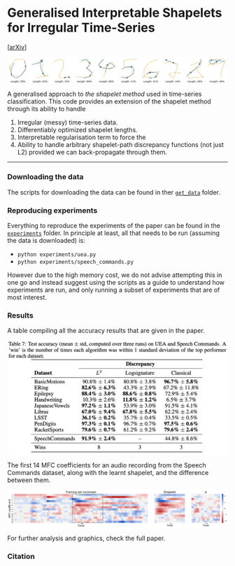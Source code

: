 Generalised Interpretable Shapelets for Irregular Time-Series
==================================================================
[<a href="">arXiv</a>]

<p align="center">
<img align="middle" src="./paper/images/new_pendigits.png" width="666" />
</p>

A generalised approach to _the shapelet method_ used in time-series classification. This code provides an extension of the shapelet method through its ability to handle
1. Irregular (messy) time-series data.
2. Differentiably optimized shapelet lengths.
3. Interpretable regularisation term to force the 
4. Ability to handle arbitrary shapelet-path discrepancy functions (not just L2) provided we can back-propagate through them.

----
### Downloading the data
The scripts for downloading the data can be found in ther [`get_data`](./get_data) folder. 

### Reproducing experiments
Everything to reproduce the experiments of the paper can be found in the [`experiments`](./experiments) folder. In principle at least, all that needs to be run (assuming the data is downloaded) is:
+ ``python experiments/uea.py``
+ ``python experiments/speech_commands.py``

However due to the high memory cost, we do not advise attempting this in one go and instead suggest using the scripts as a guide to understand how experiments are run, and only running a subset of experiments that are of most interest.

### Results
A table compiling all the accuracy results that are given in the paper. 
<p align="center">
<img align="middle" src="./paper/images/results_table_full.png" width="666" />
</p>
The first 14 MFC coefficients for an audio recording from the Speech Commands dataset, along with the learnt shapelet, and the difference between them. 
<p align="center">
<img align="middle" src="./paper/images/new_speech_commands_heatmap.png" width="666" />
</p>
For further analysis and graphics, check the full paper. 

### Citation
